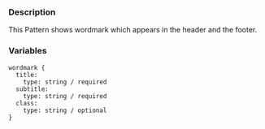 ### Description
This Pattern shows wordmark which appears in the header and the footer.

### Variables
~~~
wordmark {
  title:
    type: string / required
  subtitle:
    type: string / required
  class:
    type: string / optional
}
~~~
